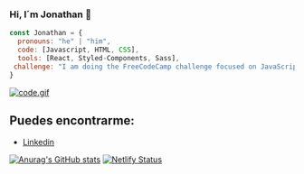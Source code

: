 ### Hi, I´m Jonathan 👋


```javascript
const Jonathan = {
  pronouns: "he" | "him",
  code: [Javascript, HTML, CSS],
  tools: [React, Styled-Components, Sass],
 challenge: "I am doing the FreeCodeCamp challenge focused on JavaScript Algorithms and Data Structures"
}
```
[![code.gif](https://i.postimg.cc/bJ2XSLHx/code.gif)](https://postimg.cc/9RVgvdk0)​

<h2> Puedes encontrarme: </h2>
<ul>
  <li><a href="https://linkedin.com/in/jonathan-javier-urquiza-179a70119/">Linkedin</a></li>
</ul>

[![Anurag's GitHub stats](https://github-readme-stats.vercel.app/api?username=JonathanUrquiza)](https://github.com/anuraghazra/github-readme-stats)
[![Netlify Status](https://api.netlify.com/api/v1/badges/a3508ab9-aa78-404c-8b5d-188e1e7573ec/deploy-status)](https://app.netlify.com/sites/devuweb/deploys)
